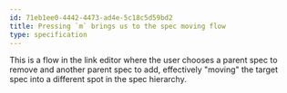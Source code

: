 ```yaml
---
id: 71eb1ee0-4442-4473-ad4e-5c18c5d59bd2
title: Pressing `m` brings us to the spec moving flow
type: specification
---
```


This is a flow in the link editor where the user chooses a parent spec to remove and another parent spec to add, effectively "moving" the target spec into a different spot in the spec hierarchy.
